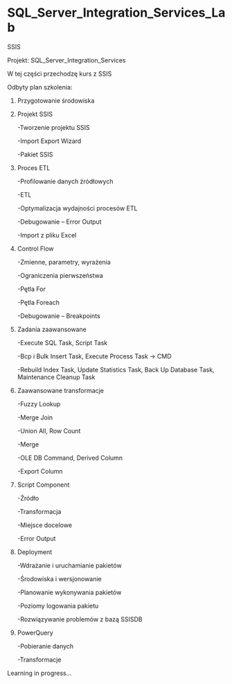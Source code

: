 # SQL_Server_Integration_Services_Lab
SSIS

Projekt: SQL_Server_Integration_Services

W tej części przechodzę kurs z SSIS

Odbyty plan szkolenia:

1) Przygotowanie środowiska
2) Projekt SSIS

   -Tworzenie projektu SSIS

   -Import Export Wizard

   -Pakiet SSIS

3) Proces ETL

   -Profilowanie danych źródłowych

   -ETL

   -Optymalizacja wydajności procesów ETL

   -Debugowanie – Error Output

   -Import z pliku Excel

4) Control Flow

   -Zmienne, parametry, wyrażenia

   -Ograniczenia pierwszeństwa

   -Pętla For

   -Pętla Foreach

   -Debugowanie – Breakpoints

5) Zadania zaawansowane

   -Execute SQL Task, Script Task

   -Bcp i Bulk Insert Task, Execute Process Task -> CMD

   -Rebuild Index Task, Update Statistics Task, Back Up Database Task, Maintenance Cleanup Task

6) Zaawansowane transformacje

   -Fuzzy Lookup

   -Merge Join

   -Union All, Row Count

   -Merge

   -OLE DB Command, Derived Column

   -Export Column

7) Script Component

   -Źródło

   -Transformacja

   -Miejsce docelowe

   -Error Output

8) Deployment

   -Wdrażanie i uruchamianie pakietów

   -Środowiska i wersjonowanie

   -Planowanie wykonywania pakietów

   -Poziomy logowania pakietu

   -Rozwiązywanie problemów z bazą SSISDB

9) PowerQuery

   -Pobieranie danych

   -Transformacje

Learning in progress...